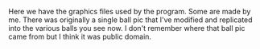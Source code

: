 Here we have the graphics files used by the program.  Some are made by me.  There was originally a single ball pic that I've modified and replicated into the various balls you see now.  I don't remember where that ball pic came from but I think it was public domain.
